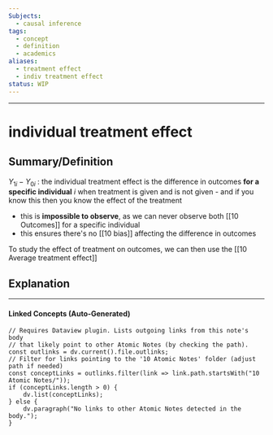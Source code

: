 ```yaml
---
Subjects:
  - causal inference
tags:
  - concept
  - definition
  - academics
aliases:
  - treatment effect
  - indiv treatment effect
status: WIP
---
```

---
# individual treatment effect
## Summary/Definition
$Y_{1i} - Y_{0i}$ : the individual treatment effect is the difference in outcomes **for a specific individual** $i$ when treatment is given and is not given - and if you know this then you know the effect of the treatment

- this is **impossible to observe**, as we can never observe both [[10 Outcomes]] for a specific individual 
- this ensures there's no [[10 bias]] affecting the difference in outcomes 

To study the effect of treatment on outcomes, we can then use the [[10 Average treatment effect]]

## Explanation

---
#### Linked Concepts (Auto-Generated)
```dataviewjs
// Requires Dataview plugin. Lists outgoing links from this note's body
// that likely point to other Atomic Notes (by checking the path).
const outlinks = dv.current().file.outlinks;
// Filter for links pointing to the '10 Atomic Notes' folder (adjust path if needed)
const conceptLinks = outlinks.filter(link => link.path.startsWith("10 Atomic Notes/"));
if (conceptLinks.length > 0) {
    dv.list(conceptLinks);
} else {
    dv.paragraph("No links to other Atomic Notes detected in the body.");
}
```